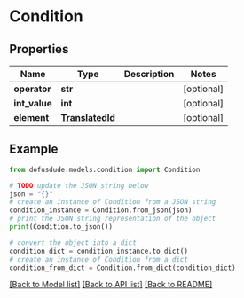 # Condition


## Properties

Name | Type | Description | Notes
------------ | ------------- | ------------- | -------------
**operator** | **str** |  | [optional] 
**int_value** | **int** |  | [optional] 
**element** | [**TranslatedId**](TranslatedId.md) |  | [optional] 

## Example

```python
from dofusdude.models.condition import Condition

# TODO update the JSON string below
json = "{}"
# create an instance of Condition from a JSON string
condition_instance = Condition.from_json(json)
# print the JSON string representation of the object
print(Condition.to_json())

# convert the object into a dict
condition_dict = condition_instance.to_dict()
# create an instance of Condition from a dict
condition_from_dict = Condition.from_dict(condition_dict)
```
[[Back to Model list]](../README.md#documentation-for-models) [[Back to API list]](../README.md#documentation-for-api-endpoints) [[Back to README]](../README.md)


